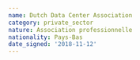 ```yaml
---
name: Dutch Data Center Association
category: private_sector
nature: Association professionnelle 
nationality: Pays-Bas
date_signed: '2018-11-12'
---
```

    